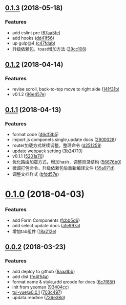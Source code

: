 <a name="0.1.3"></a>
## [0.1.3](https://github.com/babytutu/tui-vue/compare/v0.1.2...v0.1.3) (2018-05-18)


### Features

* add eslint pre ([67aa5fe](https://github.com/babytutu/tui-vue/commit/67aa5fe))
* add hooks ([dd41f56](https://github.com/babytutu/tui-vue/commit/dd41f56))
* up gulp@4 ([c47fdab](https://github.com/babytutu/tui-vue/commit/c47fdab))
* 升级依赖包，toast增加方法 ([29cc106](https://github.com/babytutu/tui-vue/commit/29cc106))



<a name="0.1.2"></a>
## [0.1.2](https://github.com/babytutu/tui-vue/compare/v0.1.1...v0.1.2) (2018-04-14)


### Features

* revise scroll, back-to-top move to right side ([141f31b](https://github.com/babytutu/tui-vue/commit/141f31b))
* v0.1.2 ([96e457e](https://github.com/babytutu/tui-vue/commit/96e457e))



<a name="0.1.1"></a>
## [0.1.1](https://github.com/babytutu/tui-vue/compare/v0.1.0...v0.1.1) (2018-04-13)


### Features

* format code ([46df3b5](https://github.com/babytutu/tui-vue/commit/46df3b5))
* import js componets single,update docs ([2900028](https://github.com/babytutu/tui-vue/commit/2900028))
* router加载方式继续调整。整理命令 ([d251258](https://github.com/babytutu/tui-vue/commit/d251258))
* update webpack setting ([3b24710](https://github.com/babytutu/tui-vue/commit/3b24710))
* v0.1.1 ([5201a70](https://github.com/babytutu/tui-vue/commit/5201a70))
* 优化路由加载方式，增加hash，调整目录结构 ([56676b0](https://github.com/babytutu/tui-vue/commit/56676b0))
* 微调打包命令，升级依赖包后重新编译文件 ([55a971d](https://github.com/babytutu/tui-vue/commit/55a971d))
* 调整文档样式 ([bfdd57e](https://github.com/babytutu/tui-vue/commit/bfdd57e))



<a name="0.1.0"></a>
# [0.1.0](https://github.com/babytutu/tui-vue/compare/v0.0.2...v0.1.0) (2018-04-03)


### Features

* add Form Components ([fcbb5d6](https://github.com/babytutu/tui-vue/commit/fcbb5d6))
* add select,update docs ([a1e997a](https://github.com/babytutu/tui-vue/commit/a1e997a))
* 增加tab组件 ([18a212e](https://github.com/babytutu/tui-vue/commit/18a212e))



<a name="0.0.2"></a>
## [0.0.2](https://github.com/babytutu/tui-vue/compare/93404cc...v0.0.2) (2018-03-23)


### Features

* add deploy to github ([8aaa1bb](https://github.com/babytutu/tui-vue/commit/8aaa1bb))
* add dist ([fe4f54a](https://github.com/babytutu/tui-vue/commit/fe4f54a))
* format name & style,add qrcode for docs ([6c7f85f](https://github.com/babytutu/tui-vue/commit/6c7f85f))
* init from yeoman ([93404cc](https://github.com/babytutu/tui-vue/commit/93404cc))
* tui-vue@0.0.1 ([703c497](https://github.com/babytutu/tui-vue/commit/703c497))
* updata readme ([736e38d](https://github.com/babytutu/tui-vue/commit/736e38d))



